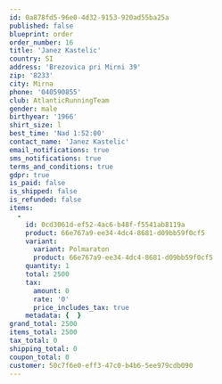 ```yaml
---
id: 0a878fd5-96e0-4d32-9153-920ad55ba25a
published: false
blueprint: order
order_number: 16
title: 'Janez Kastelic'
country: SI
address: 'Brezovica pri Mirni 39'
zip: '8233'
city: Mirna
phone: '040590855'
club: AtlanticRunningTeam
gender: male
birthyear: '1966'
shirt_size: l
best_time: 'Nad 1:52:00'
contact_name: 'Janez Kastelic'
email_notifications: true
sms_notifications: true
terms_and_conditions: true
gdpr: true
is_paid: false
is_shipped: false
is_refunded: false
items:
  -
    id: 0cd3061d-ef52-4ac6-b48f-f5541ab8119a
    product: 66e767a9-ee34-4dc4-8681-d09bb59f0cf5
    variant:
      variant: Polmaraton
      product: 66e767a9-ee34-4dc4-8681-d09bb59f0cf5
    quantity: 1
    total: 2500
    tax:
      amount: 0
      rate: '0'
      price_includes_tax: true
    metadata: {  }
grand_total: 2500
items_total: 2500
tax_total: 0
shipping_total: 0
coupon_total: 0
customer: 50c7f6e0-eff3-47c0-b4b6-5ee979cdb090
---
```

